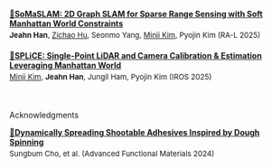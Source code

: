<a href="https://somaslam.github.io/"><strong>📄SoMaSLAM: 2D Graph SLAM for Sparse Range Sensing with Soft Manhattan World Constraints</strong></a>
<div style="font-size: 13px; margin-top: -10px; margin-bottom: 20px;">
  <strong>Jeahn Han</strong>, <a href="https://www.zichaohu.com/">Zichao Hu</a>, Seonmo Yang, <a href="https://minjikim-18.github.io/">Minji Kim</a>, Pyojin Kim (RA-L 2025)
</div>

<a href="https://splice-calib.github.io/"><strong>📄SPLiCE: Single-Point LiDAR and Camera Calibration & Estimation Leveraging Manhattan World</strong></a>
<div style="font-size: 13px; margin-top: -10px; margin-bottom: 20px;">
  <a href="https://minjikim-18.github.io/">Minji Kim</a>, <strong>Jeahn Han</strong>, Jungil Ham, Pyojin Kim (IROS 2025)
</div>

<br/>

<span style="">Acknowledgments</span>

[**📌Dynamically Spreading Shootable Adhesives Inspired by Dough Spinning**](https://advanced.onlinelibrary.wiley.com/doi/pdfdirect/10.1002/adfm.202419489)
<div style="font-size: 13px; margin-top: -10px; margin-bottom: 20px;">
  Sungbum Cho, et al. (Advanced Functional Materials 2024)
</div>
